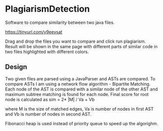 # PlagiarismDetection

Software to compare similarity between two java files. 

https://tinyurl.com/y9eevsat

Drag and drop the files you want to compare and click run plagiarism. Result will be shown in the same page with different parts of similar code in two files highlighted with different colors.


## Design

Two given files are parsed using a JavaParser and ASTs are compared. To compare ASTs I am using a network flow algorithm - Bipartite Matching. Each node of the AST is compared with a similar node of the other AST and maximum subtree matching is found for each node. Final score for root node is calculated as 
                                      sim = 2* |M| / Va + Vb

where M is the size of matched edges, Va is number of nodes in first AST and Vb is number of nodes in second AST.

Fibonacci heap is used instead of priority queue to speed up the algorighm. 
